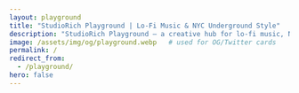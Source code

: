 ```yaml
---
layout: playground
title: "StudioRich Playground | Lo-Fi Music & NYC Underground Style"
description: "StudioRich Playground — a creative hub for lo-fi music, NYC subway fashion, playlists, and cultural collectibles designed for modern explorers."
image: /assets/img/og/playground.webp   # used for OG/Twitter cards
permalink: /
redirect_from:
  - /playground/
hero: false
---
```

